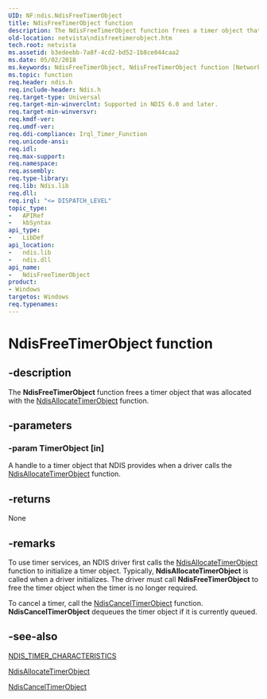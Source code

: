 ```yaml
---
UID: NF:ndis.NdisFreeTimerObject
title: NdisFreeTimerObject function
description: The NdisFreeTimerObject function frees a timer object that was allocated with the NdisAllocateTimerObject function.
old-location: netvista\ndisfreetimerobject.htm
tech.root: netvista
ms.assetid: b3edeebb-7a8f-4cd2-bd52-1b8ce044caa2
ms.date: 05/02/2018
ms.keywords: NdisFreeTimerObject, NdisFreeTimerObject function [Network Drivers Starting with Windows Vista], ndis/NdisFreeTimerObject, ndis_timer_ref_0f4b2edb-47fb-481c-a1e9-6940d15cb354.xml, netvista.ndisfreetimerobject
ms.topic: function
req.header: ndis.h
req.include-header: Ndis.h
req.target-type: Universal
req.target-min-winverclnt: Supported in NDIS 6.0 and later.
req.target-min-winversvr: 
req.kmdf-ver: 
req.umdf-ver: 
req.ddi-compliance: Irql_Timer_Function
req.unicode-ansi: 
req.idl: 
req.max-support: 
req.namespace: 
req.assembly: 
req.type-library: 
req.lib: Ndis.lib
req.dll: 
req.irql: "<= DISPATCH_LEVEL"
topic_type:
-	APIRef
-	kbSyntax
api_type:
-	LibDef
api_location:
-	ndis.lib
-	ndis.dll
api_name:
-	NdisFreeTimerObject
product:
- Windows
targetos: Windows
req.typenames: 
---
```


# NdisFreeTimerObject function


## -description


The 
  <b>NdisFreeTimerObject</b> function frees a timer object that was allocated with the 
  <a href="https://msdn.microsoft.com/feb5e4cf-7e23-434e-9dc5-bb445a6f5606">
  NdisAllocateTimerObject</a> function.


## -parameters




### -param TimerObject [in]

A handle to a timer object that NDIS provides when a driver calls the 
     <a href="https://msdn.microsoft.com/feb5e4cf-7e23-434e-9dc5-bb445a6f5606">
     NdisAllocateTimerObject</a> function.


## -returns



None




## -remarks



To use timer services, an NDIS driver first calls the 
    <a href="https://msdn.microsoft.com/library/windows/hardware/ff561618">NdisAllocateTimerObject</a> function
    to initialize a timer object. Typically, 
    <b>NdisAllocateTimerObject</b> is called when a driver initializes. The driver must call 
    <b>NdisFreeTimerObject</b> to free the timer object when the timer is no longer required.

To cancel a timer, call the 
    <a href="https://msdn.microsoft.com/library/windows/hardware/ff561624">NdisCancelTimerObject</a> function. 
    <b>NdisCancelTimerObject</b> dequeues the timer object if it is currently queued.




## -see-also




<a href="https://msdn.microsoft.com/library/windows/hardware/ff567886">NDIS_TIMER_CHARACTERISTICS</a>



<a href="https://msdn.microsoft.com/library/windows/hardware/ff561618">NdisAllocateTimerObject</a>



<a href="https://msdn.microsoft.com/library/windows/hardware/ff561624">NdisCancelTimerObject</a>
 

 

